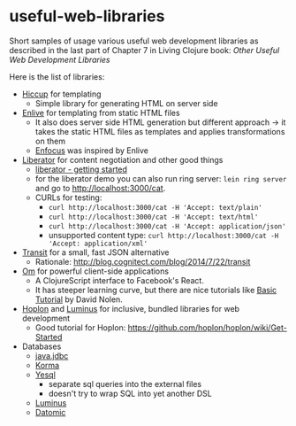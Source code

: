 # useful-web-libraries

Short samples of usage various useful web development libraries
as described in the last part of Chapter 7 in Living Clojure book: *Other Useful Web Development Libraries*

Here is the list of libraries:
 * [Hiccup](https://github.com/weavejester/hiccup) for templating
   * Simple library for generating HTML on server side
 * [Enlive](https://github.com/cgrand/enlive) for templating from static HTML files
   * It also does server side HTML generation but different approach -> it takes the static HTML files as templates and applies transformations on them
   * [Enfocus](https://github.com/ckirkendall/enfocus) was inspired by Enlive
 * [Liberator](https://github.com/clojure-liberator/liberator) for content negotiation and other good things
   * [liberator - getting started](http://clojure-liberator.github.io/liberator/tutorial/getting-started.html)
   * for the liberator demo you can also run ring server: `lein ring server` and go to [http://localhost:3000/cat](http://localhost:3000/cat).
   * CURLs for testing:
     * `curl http://localhost:3000/cat -H 'Accept: text/plain'`
     * `curl http://localhost:3000/cat -H 'Accept: text/html'`
     * `curl http://localhost:3000/cat -H 'Accept: application/json'`
     * unsupported content type: `curl http://localhost:3000/cat -H 'Accept: application/xml'`
 * [Transit](https://github.com/cognitect/transit-clj) for a small, fast JSON alternative
   * Rationale: http://blog.cognitect.com/blog/2014/7/22/transit
 * [Om](https://github.com/omcljs/om) for powerful client-side applications
    * A ClojureScript interface to Facebook's React.
    * It has steeper learning curve, but there are nice tutorials like
    [Basic Tutorial](https://github.com/omcljs/om/wiki/Basic-Tutorial) by David Nolen.
 * [Hoplon](http://hoplon.io/) and [Luminus](http://www.luminusweb.net/) for inclusive, bundled libraries for web development
   * Good tutorial for Hoplon: https://github.com/hoplon/hoplon/wiki/Get-Started
 * Databases
   * [java.jdbc](https://github.com/clojure/java.jdbc)
   * [Korma](http://sqlkorma.com/)
   * [Yesql](https://github.com/krisajenkins/yesql)
     * separate sql queries into the external files
     * doesn't try to wrap SQL into yet another DSL
   * [Luminus](http://www.luminusweb.net/)
   * [Datomic](http://www.datomic.com/)



